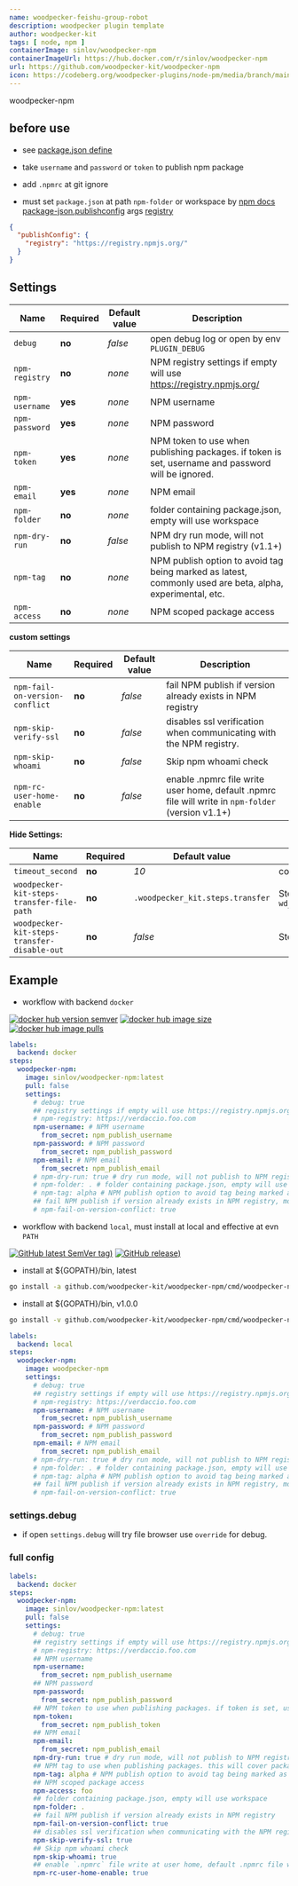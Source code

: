 ```yaml
---
name: woodpecker-feishu-group-robot
description: woodpecker plugin template
author: woodpecker-kit
tags: [ node, npm ]
containerImage: sinlov/woodpecker-npm
containerImageUrl: https://hub.docker.com/r/sinlov/woodpecker-npm
url: https://github.com/woodpecker-kit/woodpecker-npm
icon: https://codeberg.org/woodpecker-plugins/node-pm/media/branch/main/nodejs-logo-hexagon.png
---
```


woodpecker-npm

## before use

- see [package.json define](https://docs.npmjs.com/files/package.json)
- take `username` and `password` or `token` to publish npm package

- add `.npmrc` at git ignore
- must set `package.json` at path `npm-folder` or workspace
  by [npm docs package-json.publishconfig](https://docs.npmjs.com/files/package.json#publishconfig)
  args [registry](https://docs.npmjs.com/cli/v10/using-npm/config#registry)

```json
{
  "publishConfig": {
    "registry": "https://registry.npmjs.org/"
  }
}
```

## Settings

| Name           | Required | Default value | Description                                                                                               |
|----------------|----------|---------------|-----------------------------------------------------------------------------------------------------------|
| `debug`        | **no**   | *false*       | open debug log or open by env `PLUGIN_DEBUG`                                                              |
| `npm-registry` | **no**   | *none*        | NPM registry settings if empty will use https://registry.npmjs.org/                                       |
| `npm-username` | **yes**  | *none*        | NPM username                                                                                              |
| `npm-password` | **yes**  | *none*        | NPM password                                                                                              |
| `npm-token`    | **yes**  | *none*        | NPM token to use when publishing packages. if token is set, username and password will be ignored.        |
| `npm-email`    | **yes**  | *none*        | NPM email                                                                                                 |
| `npm-folder`   | **no**   | *none*        | folder containing package.json, empty will use workspace                                                  |
| `npm-dry-run`  | **no**   | *false*       | NPM dry run mode, will not publish to NPM registry (v1.1+)                                                |
| `npm-tag`      | **no**   | *none*        | NPM publish option to avoid tag being marked as latest, commonly used are beta, alpha, experimental, etc. |
| `npm-access`   | **no**   | *none*        | NPM scoped package access                                                                                 |

**custom settings**

| Name                           | Required | Default value | Description                                                                                        |
|--------------------------------|----------|---------------|----------------------------------------------------------------------------------------------------|
| `npm-fail-on-version-conflict` | **no**   | *false*       | fail NPM publish if version already exists in NPM registry                                         |
| `npm-skip-verify-ssl`          | **no**   | *false*       | disables ssl verification when communicating with the NPM registry.                                |
| `npm-skip-whoami`              | **no**   | *false*       | Skip npm whoami check                                                                              |
| `npm-rc-user-home-enable`      | **no**   | *false*       | enable .npmrc file write user home, default .npmrc file will write in `npm-folder` (version v1.1+) |

**Hide Settings:**

| Name                                        | Required | Default value                    | Description                                                                      |
|---------------------------------------------|----------|----------------------------------|----------------------------------------------------------------------------------|
| `timeout_second`                            | **no**   | *10*                             | command timeout setting by second                                                |
| `woodpecker-kit-steps-transfer-file-path`   | **no**   | `.woodpecker_kit.steps.transfer` | Steps transfer file path, default by `wd_steps_transfer.DefaultKitStepsFileName` |
| `woodpecker-kit-steps-transfer-disable-out` | **no**   | *false*                          | Steps transfer write disable out                                                 |

## Example

- workflow with backend `docker`

[![docker hub version semver](https://img.shields.io/docker/v/sinlov/woodpecker-npm?sort=semver)](https://hub.docker.com/r/sinlov/woodpecker-npm/tags?page=1&ordering=last_updated)
[![docker hub image size](https://img.shields.io/docker/image-size/sinlov/woodpecker-npm)](https://hub.docker.com/r/sinlov/woodpecker-npm)
[![docker hub image pulls](https://img.shields.io/docker/pulls/sinlov/woodpecker-npm)](https://hub.docker.com/r/sinlov/woodpecker-npm/tags?page=1&ordering=last_updated)

```yml
labels:
  backend: docker
steps:
  woodpecker-npm:
    image: sinlov/woodpecker-npm:latest
    pull: false
    settings:
      # debug: true
      ## registry settings if empty will use https://registry.npmjs.org/
      # npm-registry: https://verdaccio.foo.com
      npm-username: # NPM username
        from_secret: npm_publish_username
      npm-password: # NPM password
        from_secret: npm_publish_password
      npm-email: # NPM email
        from_secret: npm_publish_email
      # npm-dry-run: true # dry run mode, will not publish to NPM registry
      # npm-folder: . # folder containing package.json, empty will use workspace
      # npm-tag: alpha # NPM publish option to avoid tag being marked as latest, commonly used are beta, alpha, experimental, etc. do not use latest, next
      ## fail NPM publish if version already exists in NPM registry, most use in tag publish
      # npm-fail-on-version-conflict: true
```

- workflow with backend `local`, must install at local and effective at evn `PATH`

[![GitHub latest SemVer tag)](https://img.shields.io/github/v/tag/woodpecker-kit/woodpecker-npm)](https://github.com/woodpecker-kit/woodpecker-npm/tags)
[![GitHub release)](https://img.shields.io/github/v/release/woodpecker-kit/woodpecker-npm)](https://github.com/woodpecker-kit/woodpecker-npm/releases)

- install at ${GOPATH}/bin, latest

```bash
go install -a github.com/woodpecker-kit/woodpecker-npm/cmd/woodpecker-npm@latest
```

- install at ${GOPATH}/bin, v1.0.0

```bash
go install -v github.com/woodpecker-kit/woodpecker-npm/cmd/woodpecker-npm@v1.0.0
```

```yml
labels:
  backend: local
steps:
  woodpecker-npm:
    image: woodpecker-npm
    settings:
      # debug: true
      ## registry settings if empty will use https://registry.npmjs.org/
      # npm-registry: https://verdaccio.foo.com
      npm-username: # NPM username
        from_secret: npm_publish_username
      npm-password: # NPM password
        from_secret: npm_publish_password
      npm-email: # NPM email
        from_secret: npm_publish_email
      # npm-dry-run: true # dry run mode, will not publish to NPM registry
      # npm-folder: . # folder containing package.json, empty will use workspace
      # npm-tag: alpha # NPM publish option to avoid tag being marked as latest, commonly used are beta, alpha, next, etc.
      ## fail NPM publish if version already exists in NPM registry, most use in tag publish
      # npm-fail-on-version-conflict: true
```

### settings.debug

- if open `settings.debug` will try file browser use `override` for debug.

### full config

```yaml
labels:
  backend: docker
steps:
  woodpecker-npm:
    image: sinlov/woodpecker-npm:latest
    pull: false
    settings:
      # debug: true
      ## registry settings if empty will use https://registry.npmjs.org/
      # npm-registry: https://verdaccio.foo.com
      ## NPM username
      npm-username:
        from_secret: npm_publish_username
      ## NPM password
      npm-password:
        from_secret: npm_publish_password
      ## NPM token to use when publishing packages. if token is set, username and password will be ignored.
      npm-token:
        from_secret: npm_publish_token
      ## NPM email
      npm-email:
        from_secret: npm_publish_email
      npm-dry-run: true # dry run mode, will not publish to NPM registry
      ## NPM tag to use when publishing packages. this will cover package.json version field.
      npm-tag: alpha # NPM publish option to avoid tag being marked as latest, commonly used are beta, alpha, next, etc.
      ## NPM scoped package access
      npm-access: foo
      ## folder containing package.json, empty will use workspace
      npm-folder: .
      ## fail NPM publish if version already exists in NPM registry
      npm-fail-on-version-conflict: true
      ## disables ssl verification when communicating with the NPM registry.
      npm-skip-verify-ssl: true
      ## Skip npm whoami check
      npm-skip-whoami: true
      ## enable `.npmrc` file write at user home, default .npmrc file will write in `npm-folder`
      npm-rc-user-home-enable: true
```

